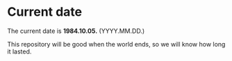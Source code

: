 # Current date

The current date is **1984.10.05.** (YYYY.MM.DD.)

This repository will be good when the world ends, so we will know how long it lasted.
